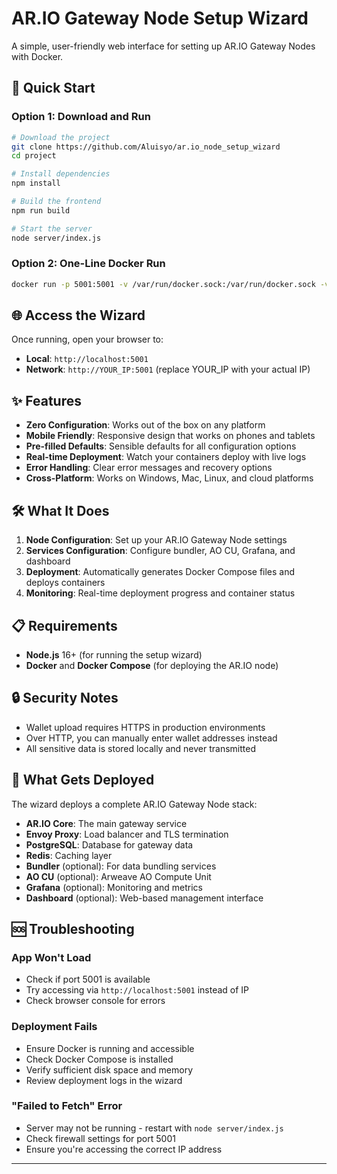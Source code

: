 # AR.IO Gateway Node Setup Wizard

A simple, user-friendly web interface for setting up AR.IO Gateway Nodes with Docker.

## 🚀 Quick Start

### Option 1: Download and Run
```bash
# Download the project
git clone https://github.com/Aluisyo/ar.io_node_setup_wizard
cd project

# Install dependencies
npm install

# Build the frontend
npm run build

# Start the server
node server/index.js
```

### Option 2: One-Line Docker Run
```bash
docker run -p 5001:5001 -v /var/run/docker.sock:/var/run/docker.sock -v $HOME:$HOME -e HOME=$HOME aluisyo/ar.io_node_setup_wizard:latest
```

## 🌐 Access the Wizard

Once running, open your browser to:
- **Local**: `http://localhost:5001`
- **Network**: `http://YOUR_IP:5001` (replace YOUR_IP with your actual IP)

## ✨ Features

- **Zero Configuration**: Works out of the box on any platform
- **Mobile Friendly**: Responsive design that works on phones and tablets  
- **Pre-filled Defaults**: Sensible defaults for all configuration options
- **Real-time Deployment**: Watch your containers deploy with live logs
- **Error Handling**: Clear error messages and recovery options
- **Cross-Platform**: Works on Windows, Mac, Linux, and cloud platforms

## 🛠️ What It Does

1. **Node Configuration**: Set up your AR.IO Gateway Node settings
2. **Services Configuration**: Configure bundler, AO CU, Grafana, and dashboard
3. **Deployment**: Automatically generates Docker Compose files and deploys containers
4. **Monitoring**: Real-time deployment progress and container status

## 📋 Requirements

- **Node.js** 16+ (for running the setup wizard)
- **Docker** and **Docker Compose** (for deploying the AR.IO node)

## 🔒 Security Notes

- Wallet upload requires HTTPS in production environments
- Over HTTP, you can manually enter wallet addresses instead
- All sensitive data is stored locally and never transmitted

## 🐳 What Gets Deployed

The wizard deploys a complete AR.IO Gateway Node stack:
- **AR.IO Core**: The main gateway service
- **Envoy Proxy**: Load balancer and TLS termination  
- **PostgreSQL**: Database for gateway data
- **Redis**: Caching layer
- **Bundler** (optional): For data bundling services
- **AO CU** (optional): Arweave AO Compute Unit
- **Grafana** (optional): Monitoring and metrics
- **Dashboard** (optional): Web-based management interface

## 🆘 Troubleshooting

### App Won't Load
- Check if port 5001 is available
- Try accessing via `http://localhost:5001` instead of IP
- Check browser console for errors

### Deployment Fails
- Ensure Docker is running and accessible
- Check Docker Compose is installed
- Verify sufficient disk space and memory
- Review deployment logs in the wizard

### "Failed to Fetch" Error
- Server may not be running - restart with `node server/index.js`
- Check firewall settings for port 5001
- Ensure you're accessing the correct IP address

---


